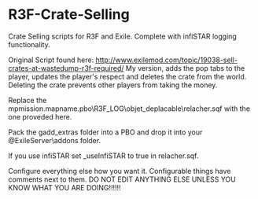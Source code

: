 # R3F-Crate-Selling
Crate Selling scripts for R3F and Exile. Complete with infiSTAR logging functionality.

Original Script found here: http://www.exilemod.com/topic/19038-sell-crates-at-wastedump-r3f-required/
My version, adds the pop tabs to the player, updates the player's respect and deletes the crate from the world.
Deleting the crate prevents other players from taking the money.

Replace the mpmission.mapname.pbo\R3F_LOG\objet_deplacable\relacher.sqf with the one proveded here.

Pack the gadd_extras folder into a PBO and drop it into your @ExileServer\addons folder.

If you use infiSTAR set _useInfiSTAR to true in relacher.sqf.

Configure everything else how you want it. Configurable things have comments next to them. DO NOT EDIT ANYTHING ELSE UNLESS YOU KNOW
WHAT YOU ARE DOING!!!!!!
